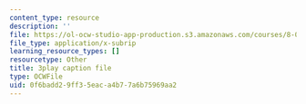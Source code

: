 ```yaml
---
content_type: resource
description: ''
file: https://ol-ocw-studio-app-production.s3.amazonaws.com/courses/8-01sc-classical-mechanics-fall-2016/0f6badd29ff35eaca4b77a6b75969aa2_EX0uHJbIw68.vtt
file_type: application/x-subrip
learning_resource_types: []
resourcetype: Other
title: 3play caption file
type: OCWFile
uid: 0f6badd2-9ff3-5eac-a4b7-7a6b75969aa2
---
```

